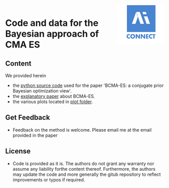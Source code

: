 <img src="Logo AI Square Connect.png" align="right" width="30%"/>

# Code and data for the Bayesian approach of CMA ES

## Content
We provided herein 

- the <a href="Code/B_CMA-ES_PPSN_2020.py">python source code</a>  used for the paper 'BCMA-ES: a conjugate prior Bayesian optimization view'.
- the <a href="paper/main.pdf">explanatory paper</a> about BCMA-ES.
- the various plots located in <a href="Plot">plot folder</a>.

## Get Feedback
- Feedback on the method is welcome. Please email me at the email provided in the paper

## License
- Code is provided as it is. The authors do not grant any warranty nor assume any liability forthe content thereof. 
Furthermore, the authors may update the code and more generally the gitub repository to reflect improvements or typos if required. 


